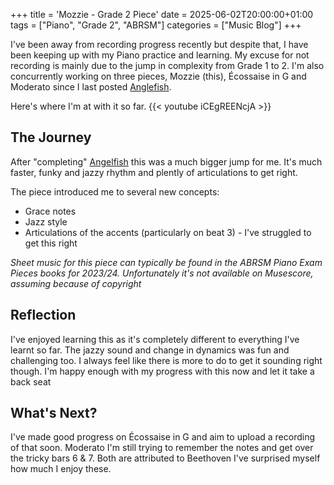 +++
title = 'Mozzie - Grade 2 Piece'
date = 2025-06-02T20:00:00+01:00
tags = ["Piano", "Grade 2", "ABRSM"]
categories = ["Music Blog"]
+++

I've been away from recording progress recently but despite that, I have been keeping up with my Piano practice and learning. My excuse for not recording is mainly due to the jump in complexity from Grade 1 to 2. I'm also concurrently working on three pieces, Mozzie (this), Écossaise in G and Moderato since I last posted [Anglefish](/posts/music/angelfish-anne-crosby-gaudet).

Here's where I'm at with it so far.
{{< youtube iCEgREENcjA >}}

## The Journey
After "completing" [Angelfish](/posts/music/angelfish-anne-crosby-gaudet) this was a much bigger jump for me. It's much faster, funky and jazzy rhythm and plently of articulations to get right. 

The piece introduced me to several new concepts:
- Grace notes
- Jazz style
- Articulations of the accents (particularly on beat 3) - I've struggled to get this right

*Sheet music for this piece can typically be found in the ABRSM Piano Exam Pieces books for 2023/24. Unfortunately it's not available on Musescore, assuming because of copyright*

## Reflection
I've enjoyed learning this as it's completely different to everything I've learnt so far. The jazzy sound and change in dynamics was fun and challenging too. 
I always feel like there is more to do to get it sounding right though. I'm happy enough with my progress with this now and let it take a back seat 

## What's Next?

I've made good progress on Écossaise in G and aim to upload a recording of that soon. Moderato I'm still trying to remember the notes and get over the tricky bars 6 & 7. Both are attributed to Beethoven I've surprised myself how much I enjoy these.
